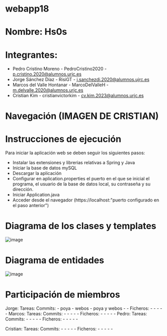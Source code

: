 # webapp18
# Nombre: Hs0s
# Integrantes: 
  - Pedro Cristino Moreno - PedroCristino2020 - p.cristino.2020@alumnos.urjc.es
  - Jorge Sánchez Díaz - RisiGT - j.sanchezdi.2020@alumnos.ujrc.es 
  - Marcos del Valle Hontanar - MarcoDelValleH - m.delvalle.2020@alumnos.urjc.es
  - Cristian Kim - cristianvictorkim - cv.kim.2023@alumnos.urjc.es


# Navegación (IMAGEN DE CRISTIAN)

# Instrucciones de ejecución

Para iniciar la aplicación web se deben seguir los siguientes pasos:
  - Instalar las extensiones y librerias relativas a Spring y Java
  - Iniciar la base de datos mySQL
  - Descargar la aplicación
  - Configurar en aplication.properties el puerto en el que se inicial el programa, el usuario de la base de datos local, su contraseña y su dirección.
  - Iniciar Application.java
  - Acceder desde el navegador (https://localhost:"puerto configurado en el paso anterior")




# Diagrama de los clases y templates

![image](https://github.com/CodeURJC-DAW-2023-24/webapp18/assets/102817772/d5bc4008-3850-4338-ae25-5a2651e55881)


# Diagrama de entidades

![image](https://github.com/CodeURJC-DAW-2023-24/webapp18/assets/102817772/e28fbed3-cf45-4144-907c-b3614b940f9c)


# Participación de miembros
Jorge:
   Tareas:
   Commits: 
     - poya
     - webos
     - poya y webos
     -
     -
  Ficheros: 
     -
     -
     -
     -
     -
Marcos:
   Tareas:
   Commits: 
     -
     -
     -
     -
     -
  Ficheros: 
     -
     -
     -
     -
     -
Pedro:
   Tareas:
   Commits: 
     -
     -
     -
     -
     -
  Ficheros: 
     -
     -
     -
     -
     -

Cristian:
   Tareas:
   Commits: 
     -
     -
     -
     -
     -
  Ficheros: 
     -
     -
     -
     -
     -
     


